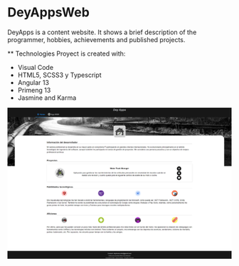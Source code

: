 # DeyAppsWeb
DeyApps is a content website. It shows a brief description of the programmer, hobbies, achievements and published projects.

** Technologies
Proyect is created with:
* Visual Code
* HTML5, SCSS3 y Typescript
* Angular 13
* Primeng 13
* Jasmine and Karma

![DeyAppsHome](./images_readme/Captura.PNG)
